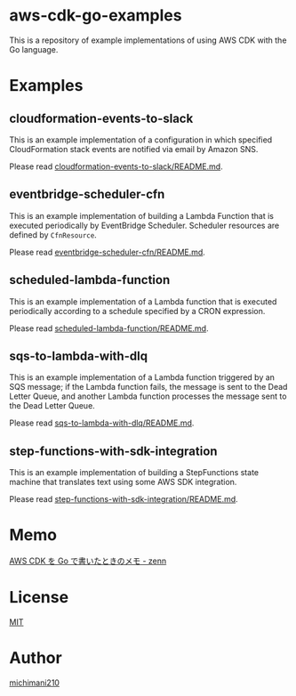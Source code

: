 aws-cdk-go-examples
===

This is a repository of example implementations of using AWS CDK with the Go language.

# Examples

## cloudformation-events-to-slack

This is an example implementation of a configuration in which specified CloudFormation stack events are notified via email by Amazon SNS.

Please read [cloudformation-events-to-slack/README.md](https://github.com/michimani/aws-cdk-go-examples/blob/main/cloudformation-events-to-slack).

## eventbridge-scheduler-cfn

This is an example implementation of building a Lambda Function that is executed periodically by EventBridge Scheduler. 
Scheduler resources are defined by `CfnResource`.

Please read [eventbridge-scheduler-cfn/README.md](https://github.com/michimani/aws-cdk-go-examples/blob/main/eventbridge-scheduler-cfn).

## scheduled-lambda-function

This is an example implementation of a Lambda function that is executed periodically according to a schedule specified by a CRON expression.

Please read [scheduled-lambda-function/README.md](https://github.com/michimani/aws-cdk-go-examples/blob/main/scheduled-lambda-function).

## sqs-to-lambda-with-dlq

This is an example implementation of a Lambda function triggered by an SQS message; if the Lambda function fails, the message is sent to the Dead Letter Queue, and another Lambda function processes the message sent to the Dead Letter Queue.

Please read [sqs-to-lambda-with-dlq/README.md](https://github.com/michimani/aws-cdk-go-examples/blob/main/sqs-to-lambda-with-dlq).

## step-functions-with-sdk-integration

This is an example implementation of building a StepFunctions state machine that translates text using some AWS SDK integration.

Please read [step-functions-with-sdk-integration/README.md](https://github.com/michimani/aws-cdk-go-examples/blob/main/step-functions-with-sdk-integration).

# Memo

[AWS CDK を Go で書いたときのメモ - zenn](https://zenn.dev/michimani/scraps/3fb7f8675ef22e)

# License

[MIT](https://github.com/michimani/aws-cdk-go-examples/blob/main/LICENSE)

# Author

[michimani210](https://twitter.com/michimani210)
